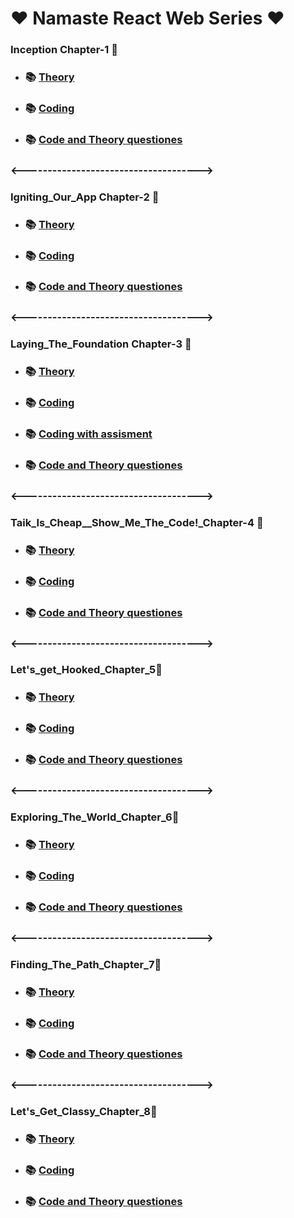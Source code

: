 # ❤️ Namaste React Web Series ❤️
### Inception Chapter-1 🚀
- ### 📚 [Theory](https://github.com/ShaikImamPasha/Namaste-Recat-Js-Web-Series/blob/main/Inception_Chapter_1/Theory/Theory.md)
- ### 📚 [Coding](https://github.com/ShaikImamPasha/Namaste-Recat-Js-Web-Series/tree/main/Inception_Chapter_1/Coding)
- ### 📚 [Code and Theory questiones](https://github.com/ShaikImamPasha/Namaste-Recat-Js-Web-Series/blob/main/Inception_Chapter_1/code%26%26assisment_questinos.md)
 ### <------------------------------------->
 ### Igniting_Our_App Chapter-2 🚀
- ### 📚 [Theory](https://github.com/ShaikImamPasha/Namaste-Recat-Js-Web-Series/blob/main/Igniting_Our_App_Chapter_2/Theory/Thory.md)
- ### 📚 [Coding](https://github.com/ShaikImamPasha/Namaste-Recat-Js-Web-Series/tree/main/Igniting_Our_App_Chapter_2/Coding)
- ### 📚 [Code and Theory questiones](https://github.com/ShaikImamPasha/Namaste-Recat-Js-Web-Series/blob/main/Igniting_Our_App_Chapter_2/code%26%26assisment%20questions.md)
### <------------------------------------->
 ### Laying_The_Foundation Chapter-3 🚀
- ### 📚 [Theory](https://github.com/ShaikImamPasha/Namaste-Recat-Js-Web-Series/blob/main/Laying_The_Foundation_Chapter_3/Theory/Theory.md)
- ### 📚 [Coding](https://github.com/ShaikImamPasha/Namaste-Recat-Js-Web-Series/tree/main/Laying_The_Foundation_Chapter_3/Coding)
- ### 📚 [Coding with assisment](https://github.com/ShaikImamPasha/Namaste-Recat-Js-Web-Series/blob/main/Laying_The_Foundation_Chapter_3/Coding/Assignment.js)
- ### 📚 [Code and Theory questiones](https://github.com/ShaikImamPasha/Namaste-Recat-Js-Web-Series/blob/main/Laying_The_Foundation_Chapter_3/code%26%26assisment_questinos.md)
### <------------------------------------->
 ### Taik_Is_Cheap__Show_Me_The_Code!_Chapter-4 🚀
- ### 📚 [Theory](https://github.com/ShaikImamPasha/Namaste-Recat-Js-Web-Series/blob/main/Taik_Is_Cheap__Show_Me_The_Code!_Chapter_4/Theory/Theory.md)
- ### 📚 [Coding](https://github.com/ShaikImamPasha/Namaste-Recat-Js-Web-Series/tree/main/Taik_Is_Cheap__Show_Me_The_Code!_Chapter_4/coding)
- ### 📚 [Code and Theory questiones](https://github.com/ShaikImamPasha/Namaste-Recat-Js-Web-Series/blob/main/Taik_Is_Cheap__Show_Me_The_Code!_Chapter_4/code%26%26assisment_questinos.md)

### <------------------------------------->
 ### Let's_get_Hooked_Chapter_5🚀
- ### 📚 [Theory](https://github.com/ShaikImamPasha/Namaste-Recat-Js-Web-Series/blob/main/Let's_get_Hooked_Chapter_5/Theory/Theory.md)
- ### 📚 [Coding](https://github.com/ShaikImamPasha/Namaste-Recat-Js-Web-Series/tree/main/Let's_get_Hooked_Chapter_5/Coding)
- ### 📚 [Code and Theory questiones](https://github.com/ShaikImamPasha/Namaste-Recat-Js-Web-Series/blob/main/Let's_get_Hooked_Chapter_5/code%26%26assisment_questinos.md)

### <------------------------------------->
 ### Exploring_The_World_Chapter_6🚀
- ### 📚 [Theory](https://github.com/ShaikImamPasha/Namaste-Recat-Js-Web-Series/blob/main/Exploring_The_World_Chapter_6/Theory/Theory.md)
- ### 📚 [Coding](https://github.com/ShaikImamPasha/Namaste-Recat-Js-Web-Series/tree/main/Exploring_The_World_Chapter_6/Coding)
- ### 📚 [Code and Theory questiones](https://github.com/ShaikImamPasha/Namaste-Recat-Js-Web-Series/blob/main/Exploring_The_World_Chapter_6/code%26%26assisment_questions.md)

### <------------------------------------->
 ### Finding_The_Path_Chapter_7🚀
- ### 📚 [Theory](https://github.com/ShaikImamPasha/Namaste-Recat-Js-Web-Series/blob/main/Finding_The_Path_Chapter_7/Theory/Theory.md)
- ### 📚 [Coding](https://github.com/ShaikImamPasha/Namaste-Recat-Js-Web-Series/tree/main/Finding_The_Path_Chapter_7/Coding)
- ### 📚 [Code and Theory questiones](https://github.com/ShaikImamPasha/Namaste-Recat-Js-Web-Series/blob/main/Finding_The_Path_Chapter_7/code%26%26assisment_questions.md)

### <------------------------------------->
 ### Let's_Get_Classy_Chapter_8🚀
- ### 📚 [Theory](https://github.com/ShaikImamPasha/Namaste-Recat-Js-Web-Series/blob/main/Let's_Get_Classy_Chapter_8/Theory/Theory.md)
- ### 📚 [Coding](https://github.com/ShaikImamPasha/Namaste-Recat-Js-Web-Series/tree/main/Let's_Get_Classy_Chapter_8/Coding)
- ### 📚 [Code and Theory questiones](https://github.com/ShaikImamPasha/Namaste-Recat-Js-Web-Series/blob/main/Let's_Get_Classy_Chapter_8/code%26%26assisment_questions.md)







